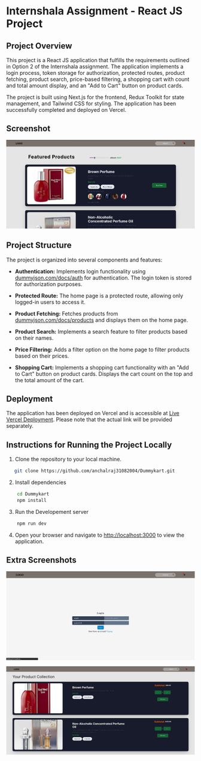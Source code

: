 # Internshala Assignment - React JS Project

## Project Overview

This project is a React JS application that fulfills the requirements outlined in Option 2 of the Internshala assignment.
The application implements a login process, token storage for authorization, protected routes, product fetching, product search, price-based filtering, a shopping cart with count and total amount display, and an "Add to Cart" button on product cards.

The project is built using Next.js for the frontend, Redux Toolkit for state management, and Tailwind CSS for styling. The application has been successfully completed and deployed on Vercel.

## Screenshot

![Home](./src/assets/02HOme.png)

## Project Structure

The project is organized into several components and features:

- **Authentication:** Implements login functionality using [dummyjson.com/docs/auth](https://dummyjson.com/docs/auth) for authentication. The login token is stored for authorization purposes.

- **Protected Route:** The home page is a protected route, allowing only logged-in users to access it.

- **Product Fetching:** Fetches products from [dummyjson.com/docs/products](https://dummyjson.com/docs/products) and displays them on the home page.

- **Product Search:** Implements a search feature to filter products based on their names.

- **Price Filtering:** Adds a filter option on the home page to filter products based on their prices.

- **Shopping Cart:** Implements a shopping cart functionality with an "Add to Cart" button on product cards. Displays the cart count on the top and the total amount of the cart.

## Deployment

The application has been deployed on Vercel and is accessible at [Live Vercel Deployment](#). Please note that the actual link will be provided separately.

## Instructions for Running the Project Locally

1. Clone the repository to your local machine.
```bash
   git clone https://github.com/anchalraj31082004/Dummykart.git
```

2. Install dependencies
```bash
    cd Dummykart
    npm install
```

3. Run the Developement server
```bash
    npm run dev
```

4. Open your browser and navigate to [http://localhost:3000](http://localhost:3000) to view the application.

## Extra Screenshots

![Login](./src/assets/01login.png)

![Cart](./src/assets/03Cart.png)
